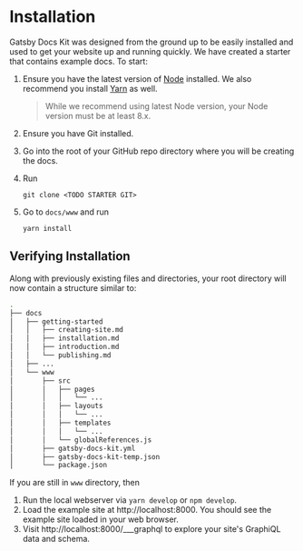 # Installation

Gatsby Docs Kit was designed from the ground up to be easily installed and used to get your website up and running quickly. We have created a starter that contains example docs. To start:

1. Ensure you have the latest version of [Node](https://nodejs.org/en/download/) installed. We also recommend you install [Yarn](https://yarnpkg.com/en/docs/install) as well.

    > While we recommend using latest Node version, your Node version must be at least 8.x.

1. Ensure you have Git installed.
1. Go into the root of your GitHub repo directory where you will be creating the docs.
1. Run

    `git clone <TODO STARTER GIT>`

1. Go to `docs/www` and run

    `yarn install`

## Verifying Installation

Along with previously existing files and directories, your root directory will now contain a structure similar to:

```bash
.
├── docs
│   ├── getting-started
│   │   ├── creating-site.md
│   │   ├── installation.md
│   │   ├── introduction.md
│   │   └── publishing.md
│   ├── ...
│   └── www
│       ├── src
│       │   ├── pages
│       │   │   └── ...
│       │   ├── layouts
│       │   │   └── ...
│       │   ├── templates
│       │   │   └── ...
│       │   └── globalReferences.js
│       ├── gatsby-docs-kit.yml
│       ├── gatsby-docs-kit-temp.json
│       └── package.json
```

If you are still in `www` directory, then

1. Run the local webserver via `yarn develop` or `npm develop`.
1. Load the example site at http://localhost:8000. You should see the example site loaded in your web browser.
1. Visit http://localhost:8000/___graphql to explore your site's GraphiQL data and schema.
